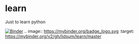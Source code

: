 # learn
Just to learn python

[![Binder](https://mybinder.org/badge_logo.svg)](https://mybinder.org/v2/gh/lidsum/learn/master)
.. image:: https://mybinder.org/badge_logo.svg
 :target: https://mybinder.org/v2/gh/lidsum/learn/master

